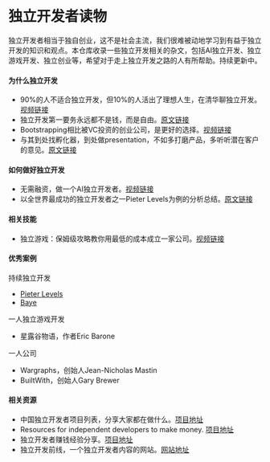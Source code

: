 # 独立开发者读物

独立开发者相当于独自创业，这不是社会主流，我们很难被动地学习到有益于独立开发的知识和观点。本仓库收录一些独立开发相关的杂文，包括AI独立开发、独立游戏开发、独立创业等，希望对于走上独立开发之路的人有所帮助。持续更新中。


#### 为什么独立开发

* 90%的人不适合独立开发，但10%的人活出了理想人生，在清华聊独立开发。 [视频链接](https://www.bilibili.com/video/BV1TS421R7w9)
* 独立开发第一要务永远都不是钱，而是自由。[原文链接](https://x.com/vikingmute/status/1687288711690797056)
* Bootstrapping相比被VC投资的创业公司，是更好的选择。[视频链接](https://www.youtube.com/watch?v=0CDXJ6bMkMY)
* 与其到处找孵化器，到处做presentation，不如多打磨产品，多听听潜在客户的意见。[原文链接](https://www.1point3acres.com/bbs/thread-1086283-1-1.html)

#### 如何做好独立开发

* 无需融资，做一个AI独立开发者。[视频链接](https://www.bilibili.com/video/BV1gp421f7Qp)
* 以全世界最成功的独立开发者之一Pieter Levels为例的分析总结。[原文链接](https://mp.weixin.qq.com/s/PSwC9ad3I73Fj59LpCW6YQ)

#### 相关技能

* 独立游戏：保姆级攻略教你用最低的成本成立一家公司。[视频链接](https://www.bilibili.com/video/BV1ev4y1u7vd)

#### 优秀案例

持续独立开发
* [Pieter Levels](https://x.com/levelsio)
* [Baye](https://x.com/waylybaye)

一人独立游戏开发
* 星露谷物语，作者Eric Barone

一人公司
* Wargraphs，创始人Jean-Nicholas Mastin
* BuiltWith，创始人Gary Brewer

#### 相关资源

* 中国独立开发者项目列表，分享大家都在做什么。[项目地址](https://github.com/1c7/chinese-independent-developer)
* Resources for independent developers to make money. [项目地址](https://github.com/mezod/awesome-indie)
* 独立开发者赚钱经验分享。[项目地址](https://github.com/loonggg/DevMoneySharing)
* 独立开发前线，一个独立开发者内容的网站。[网站地址](https://www.91wink.com/)
